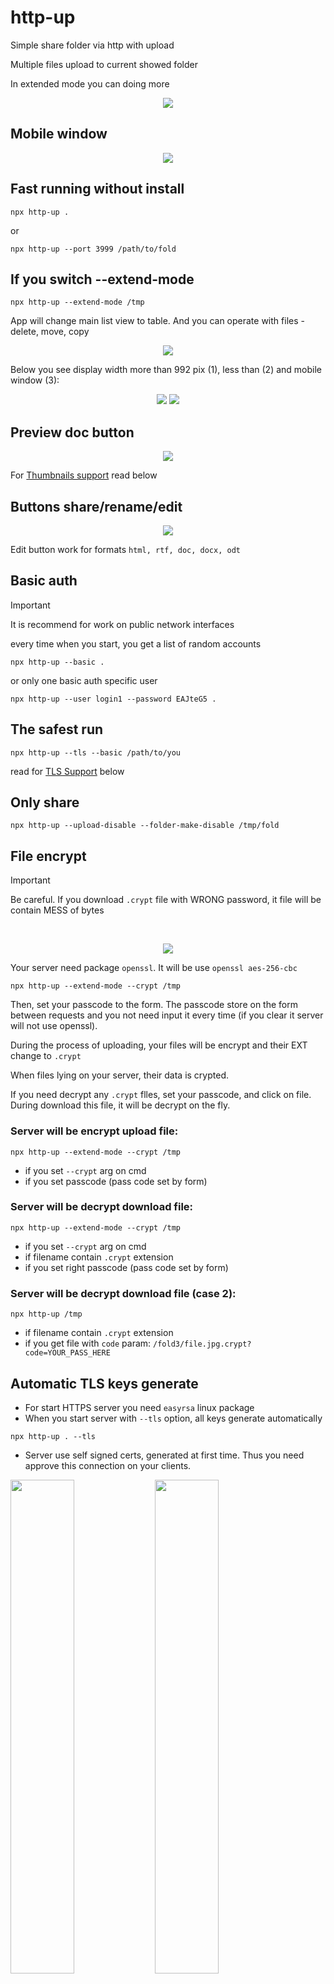 # http-up

Simple share folder via http with upload

Multiple files upload to current showed folder

In extended mode you can doing more

<p align="center">
  <img src="https://github.com/western/http-up/blob/dev/doc/screen-top3.png?raw=true" />
</p>

## Mobile window
<p align="center">
  <img src="https://github.com/western/http-up/blob/dev/doc/screen_mobile.png?raw=true&35" />
</p>

## Fast running without install

```console
npx http-up .
```

or

```console
npx http-up --port 3999 /path/to/fold
```

## If you switch --extend-mode

```console
npx http-up --extend-mode /tmp
```

App will change main list view to table. And you can operate with files - delete, move, copy

<p align="center">
    <img src="https://github.com/western/http-up/blob/dev/doc/panel_buttons.png?raw=true"  >
</p>

Below you see display width more than 992 pix (1), less than (2) and mobile window (3):

<p align="center">
    <img src="https://github.com/western/http-up/blob/dev/doc/width_screen_compare5.png?raw=true"  >
    <img src="https://github.com/western/http-up/blob/dev/doc/width_screen_compare7.png?raw=true"  >
</p>

## Preview doc button

<p align="center">
    <img src="https://github.com/western/http-up/blob/dev/doc/preview_doc_button.png?raw=true"  >
    
</p>

For [Thumbnails support](#thumbnails-support) read below

## Buttons share/rename/edit

<p align="center">
    <img src="https://github.com/western/http-up/blob/dev/doc/share_rename_edit.png?raw=true"  >
    
</p>

Edit button work for formats `html, rtf, doc, docx, odt`

## Basic auth

> [!IMPORTANT]  
> It is recommend for work on public network interfaces

every time when you start, you get a list of random accounts

```console
npx http-up --basic .
```

or only one basic auth specific user

```console
npx http-up --user login1 --password EAJteG5 .
```

## The safest run

```console
npx http-up --tls --basic /path/to/you
```
read for [TLS Support](#automatic-tls-keys-generate) below

## Only share

```console
npx http-up --upload-disable --folder-make-disable /tmp/fold
```

## File encrypt

> [!IMPORTANT]  
> Be careful. If you download `.crypt` file with WRONG password, it file will be contain MESS of bytes

<br>

<p align="center">
    <img src="https://github.com/western/http-up/blob/dev/doc/code_to_encrypt4.png?raw=true"  >
    
</p>

Your server need package `openssl`. It will be use `openssl aes-256-cbc`

```console
npx http-up --extend-mode --crypt /tmp
```

Then, set your passcode to the form. The passcode store on the form between requests and you not need input it every time (if you clear it server will not use openssl).

During the process of uploading, your files will be encrypt and their EXT change to `.crypt`

When files lying on your server, their data is crypted.

If you need decrypt any `.crypt` flles, set your passcode, and click on file. During download this file, it will be decrypt on the fly.

### Server will be encrypt upload file:
```console
npx http-up --extend-mode --crypt /tmp
```
- if you set `--crypt` arg on cmd
- if you set passcode (pass code set by form)

### Server will be decrypt download file:
```console
npx http-up --extend-mode --crypt /tmp
```
- if you set `--crypt` arg on cmd
- if filename contain `.crypt` extension
- if you set right passcode (pass code set by form)

### Server will be decrypt download file (case 2):
```console
npx http-up /tmp
```
- if filename contain `.crypt` extension
- if you get file with `code` param: `/fold3/file.jpg.crypt?code=YOUR_PASS_HERE`






## Automatic TLS keys generate

- For start HTTPS server you need `easyrsa` linux package
- When you start server with `--tls` option, all keys generate automatically

```console
npx http-up . --tls
```

- Server use self signed certs, generated at first time. Thus you need approve this connection on your clients.

<p float="left">
  <img src="https://github.com/western/http-up/blob/dev/doc/chrome_self_signed_cert.png?raw=true" width="45%" >
  <img src="https://github.com/western/http-up/blob/dev/doc/firefox_self_signed_cert.png?raw=true" width="45%" >
</p>

## Export log data and how read it

After export log data to file

```console
npx http-up --log-download file.json
```

You can ask `show all data for client "192.168.0.102" ` inside with `jq`:

```console
jq '.[] | select(.ip=="192.168.0.102")' file.json
```

Or `show all events, contain "spring" substring`:

```console
jq '.[] | select(.msg | contains("spring"))' file.json
```

## Magic file index.html inside any folder

If you put inside folder `index.html`, it will be return as content

## Thumbnails support

You need `convert` (ImageMagick package) for preview images `jpg, png, gif`

For document preview you need `libreoffice` package. Formats `pdf, rtf, doc, docx, xls, xlsx, odt, ods`

## Linux packages needs for full functional

- `md5sum` (coreutils package) - make md5 sum of file
- `convert` (ImageMagick package) - for thumbnails
- `libreoffice` (free office) - for thumbnails
- `easyrsa` - package for certs build
- `openssl` - encrypt support
- `zip` - cmd util


## Notes

> [!CAUTION]
> Be careful, if you start this App on public network interface, anybody can work with it

> [!CAUTION]  
> Always run this app only under unprivileged common user

- If you run application under some User, this user should be have privileges to write target folder



## History

### backlog
- [ ] - add table of files with extended information and sort instead simple list?
- [ ] - need some aside panel with folders tree?
- [ ] - save whitespaces for filenames?
- [ ] - add arg --tee and --log to file
- [ ] - need tests and vulnerability tests too
- [ ] - what is the lib can resize images enough fast
- [ ] - and how store thumbs (home dot cache folder?)

### 2.0.0
- [x] database support
- [x] rename button
- [x] share button
- [x] edit button for `html, rtf, doc, docx, odt`
- [x] speed up hash search for thumbnails
- [x] event log
- [x] export event log as JSON
- [x] refactoring

### 1.6.5
- [x] add compression

### 1.6.4
- [x] fix upload with code undefined

### 1.6.1
- [x] API: remove target file or folder while COPY or MOVE

### 1.6.0
- [x] file encrypt

### 1.5.0
- [x] move group operation buttons to top panel
- [x] add sort operation
- [x] add move group API (with side panel folder)
- [x] add copy group API (with side panel folder)
- [x] add zip and download group API

### 1.4.0
- [x] make root config folder as /home/USERNAME/.httpup/
- [x] temp and easyrsa folder moved to root config folder
- [x] add /__thumb/ preview generator for img and documents



### [other history here](HISTORY.md)


## Any questions

https://github.com/western/http-up/issues

